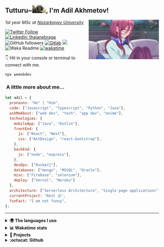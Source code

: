 <h2>Tutturu~<img src="img/tuturu.gif" width="45" alt="">, I'm Adil Akhmetov! <img src="img/miku-dance.gif" width="50" alt=""></h2>
<img align='right' src="img/miku.gif" width="230" alt="">
<p><em>1st year MSc at <a href="https://nu.edu.kz/">Nazarbayev University</a>
<a href="https://sdu.edu.kz/"><img src="img/sdu-ahegao.svg" align="right" width="100" alt=""></a>
</em></p>

[![Twitter Follow](https://img.shields.io/twitter/follow/weeebdev?label=Follow)](https://twitter.com/intent/follow?screen_name=weeebdev)
[![Linkedin: thaianebraga](https://img.shields.io/badge/-adildev-blue?style=flat-square&logo=Linkedin&logoColor=white&link=https://www.linkedin.com/in/adildev/)](https://www.linkedin.com/in/adildev/)
![GitHub followers](https://img.shields.io/github/followers/weeebdev?label=Follow&style=flat-square)
[![Gitlab](https://img.shields.io/badge/Gitlab-weeebdev-orange?style=flat-square&logo=gitlab)](https://gitlab.com/weeebdev)
![](https://visitor-badge.glitch.me/badge?page_id=weeebdev.weeebdev)
![Waka Readme](https://github.com/weeebdev/weeebdev/workflows/Waka%20Readme/badge.svg)
[![wakatime](https://wakatime.com/badge/user/1fb6390f-222e-4088-8de8-840ef1443858.svg)](https://wakatime.com/@1fb6390f-222e-4088-8de8-840ef1443858)
<!-- [![Leetcode badge](https://leetcode-badge.chyroc.cn/?name=user3449f)](https://leetcode.com/user3449f/) -->

👇 Hit in your console or terminal to connect with me.

```bash
npx weeebdev
```

### <img src="https://media.giphy.com/media/VgCDAzcKvsR6OM0uWg/giphy.gif" width="50" alt=""> A little more about me...

```javascript
let adil = {
  pronouns: "He" | "Him",
  code: ["Javascript", "Typescript", "Python", "Java"],
  askMeAbout: ["web dev", "tech", "app dev", "anime"],
  technologies: {
    mobileApp: ["Java", "Kotlin"],
    frontEnd: {
      js: ["React", "Next"],
      css: ["AntDesign", "react-bootstrap"],
    },
    backEnd: {
      js: ["node", "express"],
    },
    devOps: ["Docker🐳"],
    databases: ["mongo", "MSSQL", "Oracle"],
    misc: ["Firebase", "selenium"],
    deploy: ["Vercel", "Heroku"]
  },
  architecture: ["Serverless Architecture", "Single page applications"],
  currentProject: "Rest ⛱",
  funFact: "I am not funny",
};
```

---

<details>
  <summary><b>🌍 The languages I use</b></summary>
  <hr>
  
  
| ⏰ Past month | ⌛️ Past Year |
|---|---|
| <a href="https://wakatime.com/@adildev"><img src="https://wakatime.com/share/@adilDev/4ebe423a-b427-4031-b073-d221b9528df7.svg" height="300px"></a> | <a href="https://wakatime.com/@adildev"><img src="https://wakatime.com/share/@adilDev/1b4a30f1-9a7f-47fe-b8d2-0fc90f37fcd3.svg" height="300px"></a> |
</details>

<details>
<summary><b>📊 Wakatime stats</b><br></summary>
<div>
<hr/>

<!--START_SECTION:waka-->
![Code Time](http://img.shields.io/badge/Code%20Time-4%2C129%20hrs%2055%20mins-blue)

![Profile Views](http://img.shields.io/badge/Profile%20Views-0-blue)

![Lines of code](https://img.shields.io/badge/From%20Hello%20World%20I%27ve%20Written-7.6%20million%20lines%20of%20code-blue)

**🐱 My GitHub Data** 

> 📦 538.9 kB Used in GitHub's Storage 
 > 
> 🏆 129 Contributions in the Year 2024
 > 
> 💼 Opted to Hire
 > 
> 📜 60 Public Repositories 
 > 
> 🔑 14 Private Repositories 
 > 
**I'm an Early 🐤** 

```text
🌞 Morning                365 commits         █░░░░░░░░░░░░░░░░░░░░░░░░   05.04 % 
🌆 Daytime                3622 commits        ████████████░░░░░░░░░░░░░   50.00 % 
🌃 Evening                2720 commits        █████████░░░░░░░░░░░░░░░░   37.55 % 
🌙 Night                  537 commits         ██░░░░░░░░░░░░░░░░░░░░░░░   07.41 % 
```
📅 **I'm Most Productive on Tuesday** 

```text
Monday                   828 commits         ███░░░░░░░░░░░░░░░░░░░░░░   11.43 % 
Tuesday                  1931 commits        ███████░░░░░░░░░░░░░░░░░░   26.66 % 
Wednesday                809 commits         ███░░░░░░░░░░░░░░░░░░░░░░   11.17 % 
Thursday                 991 commits         ███░░░░░░░░░░░░░░░░░░░░░░   13.68 % 
Friday                   326 commits         █░░░░░░░░░░░░░░░░░░░░░░░░   04.50 % 
Saturday                 751 commits         ███░░░░░░░░░░░░░░░░░░░░░░   10.37 % 
Sunday                   1608 commits        ██████░░░░░░░░░░░░░░░░░░░   22.20 % 
```


📊 **This Week I Spent My Time On** 

```text
🕑︎ Time Zone: Asia/Almaty

💬 Programming Languages: 
Other                    10 hrs 24 mins      █████████████████░░░░░░░░   67.47 % 
Markdown                 1 hr 42 mins        ███░░░░░░░░░░░░░░░░░░░░░░   11.03 % 
C++                      1 hr 30 mins        ██░░░░░░░░░░░░░░░░░░░░░░░   09.75 % 
Python                   1 hr 19 mins        ██░░░░░░░░░░░░░░░░░░░░░░░   08.57 % 
Ezhil                    15 mins             ░░░░░░░░░░░░░░░░░░░░░░░░░   01.68 % 

🔥 Editors: 
Chrome                   10 hrs 6 mins       ████████████████░░░░░░░░░   65.61 % 
VS Code                  1 hr 48 mins        ███░░░░░░░░░░░░░░░░░░░░░░   11.75 % 
Obsidian                 1 hr 42 mins        ███░░░░░░░░░░░░░░░░░░░░░░   11.03 % 
Neovim                   1 hr 30 mins        ██░░░░░░░░░░░░░░░░░░░░░░░   09.75 % 
fish                     17 mins             ░░░░░░░░░░░░░░░░░░░░░░░░░   01.86 % 

🐱‍💻 Projects: 
Writing                  5 hrs 38 mins       █████████░░░░░░░░░░░░░░░░   36.60 % 
contests                 4 hrs 5 mins        ███████░░░░░░░░░░░░░░░░░░   26.56 % 
mylifestats              3 hrs 45 mins       ██████░░░░░░░░░░░░░░░░░░░   24.43 % 
Terminal                 1 hr 8 mins         ██░░░░░░░░░░░░░░░░░░░░░░░   07.36 % 
shillelagh               31 mins             █░░░░░░░░░░░░░░░░░░░░░░░░   03.45 % 

💻 Operating System: 
Mac                      15 hrs 25 mins      █████████████████████████   100.00 % 
```

**I Mostly Code in Jupyter Notebook** 

```text
Python                   4 repos             █░░░░░░░░░░░░░░░░░░░░░░░░   04.82 % 
CSS                      4 repos             █░░░░░░░░░░░░░░░░░░░░░░░░   04.82 % 
C++                      1 repo              ░░░░░░░░░░░░░░░░░░░░░░░░░   01.20 % 
Lua                      1 repo              ░░░░░░░░░░░░░░░░░░░░░░░░░   01.20 % 
Promela                  1 repo              ░░░░░░░░░░░░░░░░░░░░░░░░░   01.20 % 
```



**Timeline**

![Lines of Code chart](https://raw.githubusercontent.com/weeebdev/weeebdev/master/assets/bar_graph.png)


 Last Updated on 04/02/2024 01:13:28 UTC
<!--END_SECTION:waka-->
</div>
</details>

<details>
<summary><b>🧾 Projects</b></summary>
<hr>

|Project|Status|
|---|---|
|[![ReadMe Card](https://github-readme-stats.vercel.app/api/pin/?username=weeebdev&repo=waifu.pics&theme=dracula)](https://github.com/weeebdev/waifu.pics)|[![time tracker](https://wakatime.com/badge/github/weeebdev/waifu.pics.svg)](https://wakatime.com/badge/github/weeebdev/waifu.pics)|
|[![ReadMe Card](https://github-readme-stats.vercel.app/api/pin/?username=mentor-ship&repo=mentorship&theme=dracula)](https://github.com/Mentor-ship/Mentorship)|[![time tracker](https://wakatime.com/badge/github/Mentor-ship/Mentorship.svg)](https://wakatime.com/badge/github/Mentor-ship/Mentorship)|
|[![ReadMe Card](https://github-readme-stats.vercel.app/api/pin/?username=masters-and-Abu&repo=tolqyn&theme=dracula)](https://github.com/Masters-and-Abu/Tolqyn)|[![time tracker](https://wakatime.com/badge/github/Masters-and-Abu/Tolqyn.svg)](https://wakatime.com/badge/github/Masters-and-Abu/Tolqyn)|
|[![ReadMe Card](https://github-readme-stats.vercel.app/api/pin/?username=dracula&repo=unigram&theme=dracula)](https://github.com/dracula/unigram)||

</details>

<details>
  <summary><b>:octocat: Github</b></summary>
  <hr>
  <a href="https://sourcekarma.vercel.app/weeebdev"><img src="https://sourcekarma-og.vercel.app/api/weeebdev/github" alt="" align="left"/></a>
  <img src="https://github-readme-stats.vercel.app/api?username=weeebdev&show_icons=true&theme=dracula&hide_title=true&hide_rank=true&count_private=true" align="right"/>
</details>
<div align="center">
  <kbd>
    <img src="https://waifu.now.sh/sfw/hug" alt="">
  </kbd>
</div>
